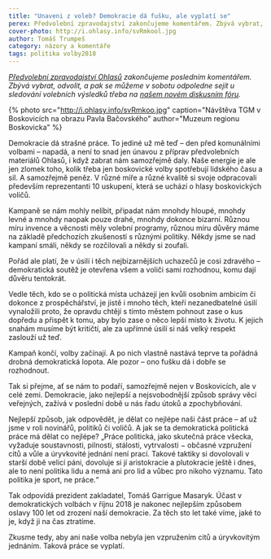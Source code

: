 ```yaml
---
title: "Unaveni z voleb? Demokracie dá fušku, ale vyplatí se"
perex: Předvolební zpravodajství zakončujeme komentářem. Zbývá vybrat, odvolit, a pak se můžeme v sobotu odpoledne sejít u sledování výsledků třeba na našem novém diskusním fóru.
cover-photo: http://i.ohlasy.info/svRmkool.jpg
author: Tomáš Trumpeš
category: názory a komentáře
tags: politika volby2018
---
```


*[Předvolební zpravodajství Ohlasů](http://www.ohlasy.info/volby/2018/) zakončujeme posledním komentářem. Zbývá vybrat, odvolit, a pak se můžeme v sobotu odpoledne sejít u sledování volebních výsledků třeba na [našem novém diskusním fóru](https://forum.ohlasy.info/t/komunalni-volby-2018/29).*

{% photo src="http://i.ohlasy.info/svRmkoo.jpg" caption="Návštěva TGM v Boskovicích na obrazu Pavla Bačovského" author="Muzeum regionu Boskovicka" %}

Demokracie dá strašné práce. To jediné už mě teď – den před komunálními volbami – napadá, a není to snad jen únavou z příprav předvolebních materiálů Ohlasů, i když zabrat nám samozřejmě daly. Naše energie je ale jen zlomek toho, kolik třeba jen boskovické volby spotřebují lidského času a sil. A samozřejmě peněz. V různé míře a různé kvalitě si svoje odpracovali především reprezentanti 10 uskupení, která se uchází o hlasy boskovických voličů.

Kampaně se nám mohly nelíbit, připadat nám mnohdy hloupé, mnohdy levné a mnohdy naopak pouze drahé, mnohdy dokonce bizarní. Různou míru invence a věcnosti měly volební programy, různou míru důvěry máme na základě předchozích zkušeností s různými politiky. Někdy jsme se nad kampaní smáli, někdy se rozčilovali a někdy si zoufali.

Pořád ale platí, že v úsilí i těch nejbizarnějších uchazečů je cosi zdravého – demokratická soutěž je otevřena všem a voliči sami rozhodnou, komu dají důvěru tentokrát.

Vedle těch, kdo se o politická místa ucházejí jen kvůli osobním ambicím či dokonce z prospěchářství, je jistě i mnoho těch, kteří nezanedbatelné úsilí vynaložili proto, že opravdu chtějí s tímto městem pohnout zase o kus dopředu a přispět k tomu, aby bylo zase o něco lepší místo k životu. K jejich snahám musíme být kritičtí, ale za upřímné úsilí si náš velký respekt zaslouží už teď.

Kampaň končí, volby začínají. A po nich vlastně nastává teprve ta pořádná drobná demokratická lopota. Ale pozor – ono fušku dá i dobře se rozhodnout.

Tak si přejme, ať se nám to podaří, samozřejmě nejen v Boskovicích, ale v celé zemi. Demokracie, jako nejlepší a nejsvobodnější způsob správy věcí veřejných, zažívá v poslední době u nás řadu útoků a zpochybňování.

Nejlepší způsob, jak odpovědět, je dělat co nejlépe naši část práce – ať už jsme v roli novinářů, politiků či voličů. A jak se ta demokratická politická práce má dělat co nejlépe? „Práce politická, jako skutečná práce všecka, vyžaduje soustavnosti, pilnosti, stálosti, vytrvalosti − občasné vzpružení citů a vůle a úryvkovité jednání není prací. Takové taktiky si dovolovali v starší době velicí páni, dovoluje si jí aristokracie a plutokracie ještě i dnes, ale to není politika lidu a nemá ani pro lid a vůbec pro nikoho významu. Tato politika je sport, ne práce.“

Tak odpovídá prezident zakladatel, Tomáš Garrigue Masaryk. Účast v demokratických volbách v říjnu 2018 je nakonec nejlepším způsobem oslavy 100 let od zrození naší demokracie. Za těch sto let také víme, jaké to je, když ji na čas ztratíme.

Zkusme tedy, aby ani naše volba nebyla jen vzpružením citů a úryvkovitým jednáním. Taková práce se vyplatí.